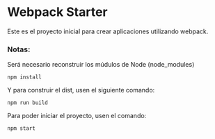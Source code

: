 # Webpack Starter
Este es el proyecto inicial para crear aplicaciones utilizando webpack.

### Notas:
Será necesario reconstruir los múdulos de Node (node_modules)
```
npm install
```

Y para construir el dist, usen el siguiente comando:
```
npm run build
```
Para poder iniciar el proyecto, usen el comando:
```
npm start
```